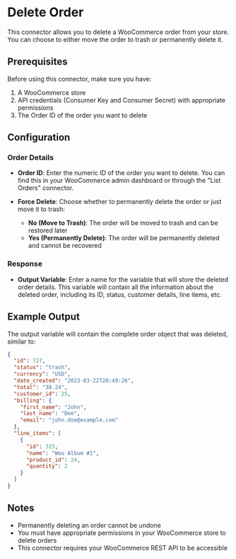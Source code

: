 # Delete Order

This connector allows you to delete a WooCommerce order from your store. You can choose to either move the order to trash or permanently delete it.

## Prerequisites

Before using this connector, make sure you have:
1. A WooCommerce store
2. API credentials (Consumer Key and Consumer Secret) with appropriate permissions
3. The Order ID of the order you want to delete

## Configuration

### Order Details

- **Order ID**: Enter the numeric ID of the order you want to delete. You can find this in your WooCommerce admin dashboard or through the "List Orders" connector.
  
- **Force Delete**: Choose whether to permanently delete the order or just move it to trash:
  - **No (Move to Trash)**: The order will be moved to trash and can be restored later
  - **Yes (Permanently Delete)**: The order will be permanently deleted and cannot be recovered

### Response

- **Output Variable**: Enter a name for the variable that will store the deleted order details. This variable will contain all the information about the deleted order, including its ID, status, customer details, line items, etc.

## Example Output

The output variable will contain the complete order object that was deleted, similar to:

```json
{
  "id": 727,
  "status": "trash",
  "currency": "USD",
  "date_created": "2023-03-22T20:49:26",
  "total": "38.24",
  "customer_id": 25,
  "billing": {
    "first_name": "John",
    "last_name": "Doe",
    "email": "john.doe@example.com"
  },
  "line_items": [
    {
      "id": 315,
      "name": "Woo Album #1",
      "product_id": 24,
      "quantity": 2
    }
  ]
}
```

## Notes

- Permanently deleting an order cannot be undone
- You must have appropriate permissions in your WooCommerce store to delete orders
- This connector requires your WooCommerce REST API to be accessible